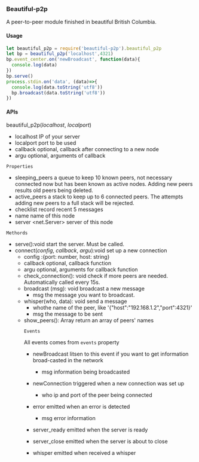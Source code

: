### Beautiful-p2p

A peer-to-peer module finished in beautiful British Columbia.

#### Usage

```javascript
let beautiful_p2p = require('beautiful-p2p').beautiful_p2p
let bp = beautiful_p2p('localhost',4321)
bp.event_center.on('newBroadcast', function(data){
  console.log(data)
})
bp.serve()
process.stdin.on('data', (data)=>{
  console.log(data.toString('utf8'))
  bp.broadcast(data.toString('utf8'))
})
```

#### APIs

beautiful_p2p(*localhost*, *localport*)

* localhost <String>	IP of your server
* localport <Number>    port to be used
* callback <Function>    optional, callback after connecting to a new node
* argu <any>    optional, arguments of callback

`Properties`

* sleeping_peers <Queue> a queue to keep 10 known peers, not necessary connected now but has been known as active nodes. Adding new peers results old peers being deleted.
* active_peers <Stack> a stack to keep up to 6 connected peers. The attempts adding new peers to a full stack will be rejected. 
* checklist <Checklist> record recent 5 messages
* name <String> name of this node
* server <net.Server>   server of this node

`Methords`

* serve():void start the server. Must be called.
* connect(*config*, *callback*, *argu*):void set up a new connection
  * config <Object> :{port: number, host: string}
  * callback<Function> optional, callback function
  * argu<any> optional, arguments for callback function
* check_connection(): void check if more peers are needed. Automatically called every 15s. 
* broadcast (msg): void broadcast a new message
  * msg<String> the message you want to broadcast.
 * whisper(who, data): void send a message
    * who<String>the name of the peer, like '{"host":"192.168.1.2","port":4321}'
    * msg<String> the message to be sent
* show_peers(): Array return an array of peers' names

`Events`

All events comes from `events` property

* newBroadcast  litsen to this event if you want to get information broad-casted in the network
  * msg <String> information being broadcasted 

* newConnection  triggered when a new connection was set up 
  * who<String> ip and port of the peer being connected

* error  emitted when an error is detected
  * msg<String> error information

* server_ready  emitted when the server is ready

* server_close  emitted when the server is about to close

* whisper  emitted when received a whisper